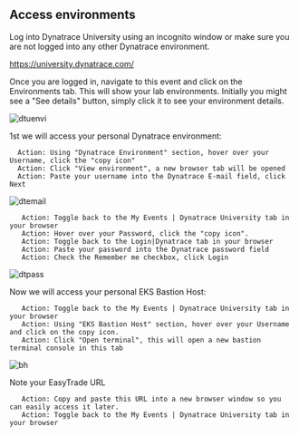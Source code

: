 ## Access environments

Log into Dynatrace University using an incognito window or make sure you are not logged into any other Dynatrace environment.

https://university.dynatrace.com/

Once you are logged in, navigate to this event and click on the Environments tab.  This will show your lab environments. Initially you might see a "See details" button, simply click it to see your environment details.

![dtuenvi](../../assets/images/dtuenvi.png)

1st we will access your personal Dynatrace environment:

 ```
   Action: Using "Dynatrace Environment" section, hover over your Username, click the "copy icon"
   Action: Click "View environment", a new browser tab will be opened
   Action: Paste your username into the Dynatrace E-mail field, click Next
   ```

![dtemail](../../assets/images/dtemail.png)

```
   Action: Toggle back to the My Events | Dynatrace University tab in your browser
   Action: Hover over your Password, click the "copy icon".
   Action: Toggle back to the Login|Dynatrace tab in your browser
   Action: Paste your password into the Dynatrace password field
   Action: Check the Remember me checkbox, click Login
   ```
   
![dtpass](../../assets/images/dtpass.png)

Now we will access your personal EKS Bastion Host:

```
   Action: Toggle back to the My Events | Dynatrace University tab in your browser
   Action: Using "EKS Bastion Host" section, hover over your Username and click on the copy icon.
   Action: Click "Open terminal", this will open a new bastion terminal console in this tab
   ```
![bh](../../assets/images/bh.png)

Note your EasyTrade URL

```
   Action: Copy and paste this URL into a new browser window so you can easily access it later.
   Action: Toggle back to the My Events | Dynatrace University tab in your browser
   ```
